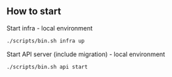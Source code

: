 ## How to start

Start infra - local environment

```bash
./scripts/bin.sh infra up
```

Start API server (include migration) - local environment

```bash
./scripts/bin.sh api start
```